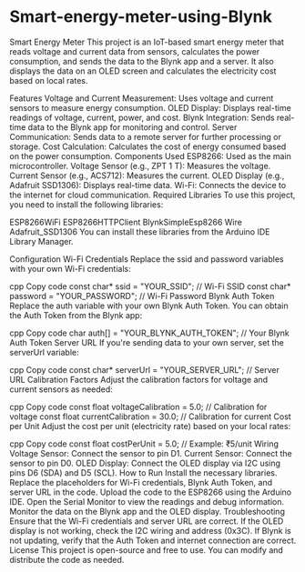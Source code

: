 # Smart-energy-meter-using-Blynk
Smart Energy Meter
This project is an IoT-based smart energy meter that reads voltage and current data from sensors, calculates the power consumption, and sends the data to the Blynk app and a server. It also displays the data on an OLED screen and calculates the electricity cost based on local rates.

Features
Voltage and Current Measurement: Uses voltage and current sensors to measure energy consumption.
OLED Display: Displays real-time readings of voltage, current, power, and cost.
Blynk Integration: Sends real-time data to the Blynk app for monitoring and control.
Server Communication: Sends data to a remote server for further processing or storage.
Cost Calculation: Calculates the cost of energy consumed based on the power consumption.
Components Used
ESP8266: Used as the main microcontroller.
Voltage Sensor (e.g., ZPT 1 T): Measures the voltage.
Current Sensor (e.g., ACS712): Measures the current.
OLED Display (e.g., Adafruit SSD1306): Displays real-time data.
Wi-Fi: Connects the device to the internet for cloud communication.
Required Libraries
To use this project, you need to install the following libraries:

ESP8266WiFi
ESP8266HTTPClient
BlynkSimpleEsp8266
Wire
Adafruit_SSD1306
You can install these libraries from the Arduino IDE Library Manager.

Configuration
Wi-Fi Credentials
Replace the ssid and password variables with your own Wi-Fi credentials:

cpp
Copy code
const char* ssid = "YOUR_SSID";         // Wi-Fi SSID
const char* password = "YOUR_PASSWORD"; // Wi-Fi Password
Blynk Auth Token
Replace the auth variable with your own Blynk Auth Token. You can obtain the Auth Token from the Blynk app:

cpp
Copy code
char auth[] = "YOUR_BLYNK_AUTH_TOKEN";  // Your Blynk Auth Token
Server URL
If you're sending data to your own server, set the serverUrl variable:

cpp
Copy code
const char* serverUrl = "YOUR_SERVER_URL";  // Server URL
Calibration Factors
Adjust the calibration factors for voltage and current sensors as needed:

cpp
Copy code
const float voltageCalibration = 5.0;  // Calibration for voltage
const float currentCalibration = 30.0; // Calibration for current
Cost per Unit
Adjust the cost per unit (electricity rate) based on your local rates:

cpp
Copy code
const float costPerUnit = 5.0;  // Example: ₹5/unit
Wiring
Voltage Sensor: Connect the sensor to pin D1.
Current Sensor: Connect the sensor to pin D0.
OLED Display: Connect the OLED display via I2C using pins D6 (SDA) and D5 (SCL).
How to Run
Install the necessary libraries.
Replace the placeholders for Wi-Fi credentials, Blynk Auth Token, and server URL in the code.
Upload the code to the ESP8266 using the Arduino IDE.
Open the Serial Monitor to view the readings and debug information.
Monitor the data on the Blynk app and the OLED display.
Troubleshooting
Ensure that the Wi-Fi credentials and server URL are correct.
If the OLED display is not working, check the I2C wiring and address (0x3C).
If Blynk is not updating, verify that the Auth Token and internet connection are correct.
License
This project is open-source and free to use. You can modify and distribute the code as needed.
